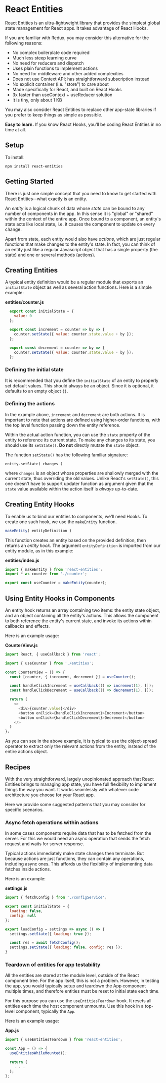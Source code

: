 # React Entities

React Entities is an ultra-lightweight library that provides the simplest global state management for React apps. It takes advantage of React Hooks.

If you are familiar with Redux, you may consider this alternative for the following reasons:
- No complex boilerplate code required
- Much less steep learning curve
- No need for reducers and dispatch
- Uses plain functions to implement actions
- No need for middleware and other added complexities
- Does not use Context API; has straightforward subscription instead
- No explicit container (i.e. "store") to care about
- Made specifically for React, and built on React Hooks 
- 3x faster than useContext + useReducer solution
- It is tiny, only about 1 KB

You may also consider React Entities to replace other app-state libraries if you prefer to keep things as simple as possible.

**Easy to learn.** If you know React Hooks, you'll be coding React Entities in no time at all.

## Setup

To install:
```
npm install react-entities
```

## Getting Started

There is just one simple concept that you need to know to get started with React Entities--what exactly is an entity.

An _entity_ is a logical chunk of data whose _state_ can be bound to any number of components in the app. In this sense it is "global" or "shared" within the context of the entire app. Once bound to a component, an entity's state acts like local state, i.e. it causes the component to update on every change.

Apart from state, each entity would also have _actions_, which are just regular functions that make changes to the entity's state. In fact, you can think of an entity just like a regular Javascript object that has a single property (the state) and one or several methods (actions).


## Creating Entities

A typical entity definition would be a regular module that exports an `initialState` object as well as several action functions. Here is a simple example:

**entities/counter.js**
```javascript
  export const initialState = {
    value: 0
  };

  export const increment = counter => by => {
    counter.setState({ value: counter.state.value + by });
  };

  export const decrement = counter => by => {
    counter.setState({ value: counter.state.value - by });
  };
```

### Defining the initial state

It is recommended that you define the `initialState` of an entity to properly set default values. This should always be an object. Since it is optional, it defaults to an empty object `{}`.

### Defining the actions

In the example above, `increment` and `decrement` are both actions. It is important to note that actions are defined using higher-order functions, with the top level function passing down the entity reference.

Within the actual action function, you can use the `state` property of the entity to reference its current state. To make any changes to its state, you should use its `setState()`. **Do not** directly mutate the `state` object.

The function `setState()` has the following familiar signature:
```
entity.setState( changes )
```
where `changes` is an object whose properties are shallowly merged with the current state, thus overriding the old values. Unlike React's `setState()`, this one doesn't have to support updater function as argument given that the `state` value available within the action itself is *always* up-to-date.


## Creating Entity Hooks

To enable us to bind our entities to components, we'll need Hooks. To create one such hook, we use the `makeEntity` function.

```javascript
makeEntity( entityDefinition )
```
This function creates an entity based on the provided definition, then returns an _entity hook_. The argument `entityDefinition` is imported from our entity module, as in this example:

**entities/index.js**
```javascript
import { makeEntity } from 'react-entities';
import * as counter from './counter';

export const useCounter = makeEntity(counter);
```

## Using Entity Hooks in Components

An entity hook returns an array containing two items: the entity state object, and an object containing all the entity's actions. This allows the component to both reference the entity's current state, and invoke its actions within callbacks and effects.

Here is an example usage:

**CounterView.js**
```javascript
import React, { useCallback } from 'react';

import { useCounter } from './entities';

const CounterView = () => {
  const [counter, { increment, decrement }] = useCounter();

  const handleClickIncrement = useCallback(() => increment(1), []);
  const handleClickDecrement = useCallback(() => decrement(1), []);

  return (
    <>
      <div>{counter.value}</div>
      <button onClick={handleClickIncrement}>Increment</button>
      <button onClick={handleClickDecrement}>Decrement</button>
    </>
  )
};
```

As you can see in the above example, it is typical to use the object-spread operator to extract only the relevant actions from the entity, instead of the entire actions object.

## Recipes

With the very straightforward, largely unopinionated approach that React Entities brings to managing app state, you have full flexibility to implement things the way you want. It works seamlessly with whatever code architecture you choose for your React app. 

Here we provide some suggested patterns that you may consider for specific scenarios.

### Async fetch operations within actions

In some cases components require data that has to be fetched from the server. For this we would need an async operation that sends the fetch request and waits for server response.

Typical actions immediately make state changes then terminate. But because actions are just functions, they can contain any operations, including async ones. This affords us the flexibility of implementing data fetches inside actions.

Here is an example:

**settings.js**
```javascript
import { fetchConfig } from './configService';

export const initialState = {
  loading: false,
  config: null
};

export loadConfig = settings => async () => {
  settings.setState({ loading: true });

  const res = await fetchConfig();
  settings.setState({ loading: false, config: res });
}
```

### Teardown of entities for app testability

All the entities are stored at the module level, outside of the React component tree. For the app itself, this is not a problem. However, in testing the app, you would typically setup and teardown the App component multiple times, and therefore entities must be reset to initial state each time.

For this purpose you can use the `useEntitiesTeardown` hook. It resets all entities each time the host component unmounts. Use this hook in a top-level component, typically the `App`.

Here is an example usage:

**App.js**
```javascript
import { useEntitiesTeardown } from 'react-entities';

const App = () => {
  useEntitiesWhileMounted();

  return ( 
    . . .
  );
};
```
